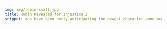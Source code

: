 ```yaml
---
img: img/robin-small.jpg
title: Robin Revealed for Injustice 2
snippet: ans have been hotly anticipating the newest character announcement from Netherealm Studios, and this Robin trailer does not dissappoint
---
```

